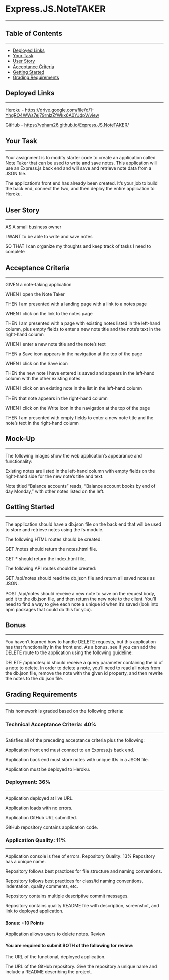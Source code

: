# Express.JS.NoteTAKER
***

## Table of Contents
***
- [Deployed Links](#deplyed-links)
- [Your Task](#your-task)
- [User Story](#user-story)
- [Acceptance Criteria](#acceptance-criteria)
- [Getting Started](#getting-started)
- [Grading Requirements](#grading-requirements)

## Deployed Links
***
Heroku - https://drive.google.com/file/d/1-YhgRO4WWs7ej79rnlzZfWkx6A0YJdpV/view

GitHub - https://vpham26.github.io/Express.JS.NoteTAKER/
## Your Task
***
Your assignment is to modify starter code to create an application called Note Taker that can be used to write and save notes. This application will use an Express.js back end and will save and retrieve note data from a JSON file.

The application’s front end has already been created. It’s your job to build the back end, connect the two, and then deploy the entire application to Heroku.

## User Story
***
AS A small business owner

I WANT to be able to write and save notes

SO THAT I can organize my thoughts and keep track of tasks I need to complete

## Acceptance Criteria
***
GIVEN a note-taking application

WHEN I open the Note Taker

THEN I am presented with a landing page with a link to a notes page

WHEN I click on the link to the notes page

THEN I am presented with a page with existing notes listed in the left-hand column, plus empty fields to enter a new note title and the note’s text in the right-hand column

WHEN I enter a new note title and the note’s text 

THEN a Save icon appears in the navigation at the top of the page

WHEN I click on the Save icon

THEN the new note I have entered is saved and appears in the left-hand column with the other existing notes

WHEN I click on an existing note in the list in the left-hand column

THEN that note appears in the right-hand column

WHEN I click on the Write icon in the navigation at the top of the page

THEN I am presented with empty fields to enter a new note title and the note’s text in the right-hand column

## Mock-Up
***
The following images show the web application’s appearance and functionality:



Existing notes are listed in the left-hand column with empty fields on the right-hand side for the new note’s title and text.

Note titled “Balance accounts” reads, “Balance account books by end of day Monday,” with other notes listed on the left.



## Getting Started
***
The application should have a db.json file on the back end that will be used to store and retrieve notes using the fs module.

The following HTML routes should be created:

GET /notes should return the notes.html file.

GET * should return the index.html file.

The following API routes should be created:

GET /api/notes should read the db.json file and return all saved notes as JSON.

POST /api/notes should receive a new note to save on the request body, add it to the db.json file, and then return the new note to the client. You’ll need to find a way to give each note a unique id when it’s saved (look into npm packages that could do this for you).

## Bonus
***
You haven’t learned how to handle DELETE requests, but this application has that functionality in the front end. As a bonus, see if you can add the DELETE route to the application using the following guideline:

DELETE /api/notes/:id should receive a query parameter containing the id of a note to delete. In order to delete a note, you’ll need to read all notes from the db.json file, remove the note with the given id property, and then rewrite the notes to the db.json file.

## Grading Requirements
***
This homework is graded based on the following criteria:

### Technical Acceptance Criteria: 40%
***
Satisfies all of the preceding acceptance criteria plus the following:

Application front end must connect to an Express.js back end.

Application back end must store notes with unique IDs in a JSON file.

Application must be deployed to Heroku.

### Deployment: 36%
***
Application deployed at live URL.

Application loads with no errors.

Application GitHub URL submitted.

GitHub repository contains application code.

### Application Quality: 11%
***
Application console is free of errors.
Repository Quality: 13%
Repository has a unique name.

Repository follows best practices for file structure and naming conventions.

Repository follows best practices for class/id naming conventions, indentation, quality comments, etc.

Repository contains multiple descriptive commit messages.

Repository contains quality README file with description, screenshot, and link to deployed application.

#### Bonus: +10 Points
Application allows users to delete notes.
Review

#### You are required to submit BOTH of the following for review:

The URL of the functional, deployed application.

The URL of the GitHub repository. Give the repository a unique name and include a README describing the project.